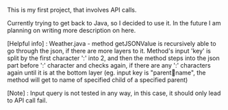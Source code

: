 This is my first project, that involves API calls. 

Currently trying to get back to Java, so I decided to use it.
In the future I am planning on writing more description on here.

[Helpful info] :
Weather.java - method getJSONValue is recursively able to go through the json, if there are more layers to it. Method's input 'key' is split by the first character ':' into 2, and then the method steps into the json part before ':' character and checks again, if there are any ':' characters again until it is at the bottom layer (eg. input key is "parent:child:name", the method will get to name of specified child of a specified parent)

[Note] :
Input query is not tested in any way, in this case, it should only lead to API call fail.
